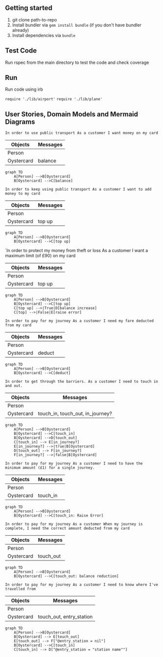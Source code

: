 ## Getting started

1) git clone path-to-repo
2) Install bundler via `gem install bundle` (if you don't have bundler already)
3) Install dependencies via `bundle`


## Test Code

Run rspec from the main directory to test the code and check coverage

## Run

Run code using irb

`require './lib/airport'`
`require './lib/plane'`

## User Stories, Domain Models and Mermaid Diagrams

`In order to use public transport
As a customer
I want money on my card`

|  Objects        |  Messages      |
| ----------      | -------------  | 
| Person  |                        |
| Oystercard  |      balance    |

```mermaid
graph TD
    A[Person] -->B[Oystercard]
    B[Oystercard] -->C[balance]
```

`In order to keep using public transport
As a customer
I want to add money to my card`

|  Objects        |  Messages      |
| ----------      | -------------  | 
| Person  |                        |
| Oystercard  |      top up    |

```mermaid
graph TD
    A[Person] -->B[Oystercard]
    B[Oystercard] -->C[top up]
```

`In order to protect my money from theft or loss
As a customer
I want a maximum limit (of £90) on my card

|  Objects        |  Messages      |
| ----------      | -------------  | 
| Person  |                        |
| Oystercard  |      top up   |

```mermaid
graph TD
    A[Person] -->B[Oystercard]
    B[Oystercard] -->C[top up]
    C[top up] -->|True|D[balance increase]
    C[top] -->|False|E[raise error]
```


`In order to pay for my journey
As a customer
I need my fare deducted from my card`

|  Objects        |  Messages      |
| ----------      | -------------  | 
| Person  |                        |
| Oystercard  |      deduct   |

```mermaid
graph TD
    A[Person] -->B[Oystercard]
    B[Oystercard] -->C[deduct]
```

`In order to get through the barriers.
As a customer
I need to touch in and out.`


|  Objects        |  Messages      |
| ----------      | -------------  | 
| Person  |                        |
| Oystercard  |      touch_in, touch_out, in_journey?   |

```mermaid
graph TD
    A[Person] -->B[Oystercard]
    B[Oystercard] -->C[touch_in]
    B[Oystercard] -->D[touch_out]
    C[touch_in] --> E[in_journey?]
    E[in_journey?] -->|true|B[Oystercard]
    D[touch_out] --> F[in_journey?]
    F[in_journey?] -->|false|B[Oystercard]
```

`In order to pay for my journey
As a customer
I need to have the minimum amount (£1) for a single journey.`


|  Objects        |  Messages      |
| ----------      | -------------  | 
| Person  |                        |
| Oystercard  |      touch_in      |

```mermaid
graph TD
    A[Person] -->B[Oystercard]
    B[Oystercard] -->C[touch_in: Raise Error]
```

`In order to pay for my journey
As a customer
When my journey is complete, I need the correct amount deducted from my card`


|  Objects        |  Messages      |
| ----------      | -------------  | 
| Person  |                        |
| Oystercard  |      touch_out      |

```mermaid
graph TD
    A[Person] -->B[Oystercard]
    B[Oystercard] -->C[touch_out: balance reduction]
```

`In order to pay for my journey
As a customer
I need to know where I've travelled from`

|  Objects        |  Messages      |
| ----------      | -------------  | 
| Person  |                        |
| Oystercard  |      touch_out, entry_station      |

```mermaid
graph TD
    A[Person] -->B[Oystercard]
    B[Oystercard] --> E[touch_out]
    E[touch_out] --> F["@entry_station = nil"]
    B[Oystercard] -->C[touch_in]
    C[touch_in] --> D["@entry_station = "station name""]
```
